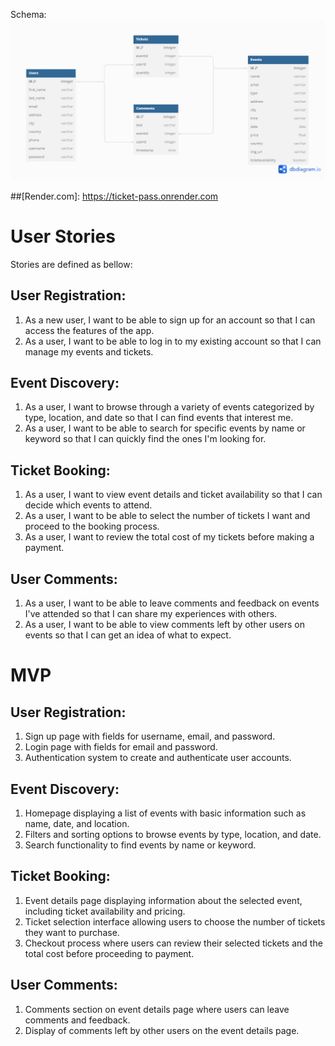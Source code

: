 Schema:
![Alt text](TicketPass.png)

##[Render.com]: https://ticket-pass.onrender.com

# User Stories
Stories are defined as bellow:

## User Registration:
1. As a new user, I want to be able to sign up for an account so that I can access the features of the app.
2. As a user, I want to be able to log in to my existing account so that I can manage my events and tickets.

## Event Discovery:
1. As a user, I want to browse through a variety of events categorized by type, location, and date so that I can find events that interest me.
2. As a user, I want to be able to search for specific events by name or keyword so that I can quickly find the ones I'm looking for.

## Ticket Booking:
1. As a user, I want to view event details and ticket availability so that I can decide which events to attend.
2. As a user, I want to be able to select the number of tickets I want and proceed to the booking process.
3. As a user, I want to review the total cost of my tickets before making a payment.

## User Comments:
1. As a user, I want to be able to leave comments and feedback on events I've attended so that I can share my experiences with others.
2. As a user, I want to be able to view comments left by other users on events so that I can get an idea of what to expect.



# MVP

## User Registration:
1. Sign up page with fields for username, email, and password.
2. Login page with fields for email and password.
3. Authentication system to create and authenticate user accounts.

## Event Discovery:
1. Homepage displaying a list of events with basic information such as name, date, and location.
2. Filters and sorting options to browse events by type, location, and date.
3. Search functionality to find events by name or keyword.

## Ticket Booking:
1. Event details page displaying information about the selected event, including ticket availability and pricing.
2. Ticket selection interface allowing users to choose the number of tickets they want to purchase.
3. Checkout process where users can review their selected tickets and the total cost before proceeding to payment.

## User Comments:
1. Comments section on event details page where users can leave comments and feedback.
2. Display of comments left by other users on the event details page.
